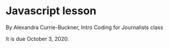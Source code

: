 # Javascript lesson

By Alexandra Currie-Buckner, Intro Coding for Journalists class

It is due October 3, 2020.
